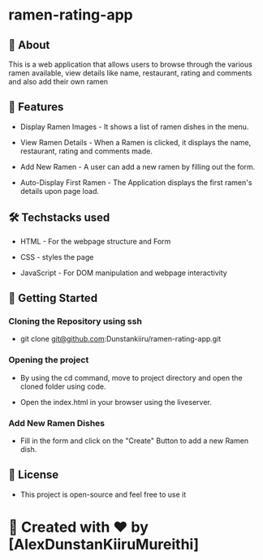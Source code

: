 # ramen-rating-app

## 📌 About
This is a web application that allows users to browse through the various ramen available, view details like name, restaurant, rating and comments and also add their own ramen

## 📜 Features

- Display Ramen Images - It shows a list of ramen dishes in the menu.  

- View Ramen Details - When a Ramen is clicked, it displays the name, restaurant, rating and comments made.

- Add New Ramen -  A user can add a new ramen by filling out the form.

- Auto-Display First Ramen - The Application displays the first ramen's details upon page load.

## 🛠️  Techstacks used

- HTML - For the webpage structure and Form

- CSS - styles the page

- JavaScript - For DOM manipulation and webpage interactivity

## 🚀 Getting Started

### Cloning the Repository using ssh

-   git clone git@github.com:Dunstankiiru/ramen-rating-app.git

### Opening the project

-   By using the cd command, move to project directory and open the cloned folder using code.

- Open the index.html in your browser using the liveserver.

### Add New Ramen Dishes

- Fill in the form and click on the "Create" Button to add a new Ramen dish.

## 📜 License

- This project is open-source and feel free to use it  

#  🎯 Created with ❤️ by [AlexDunstanKiiruMureithi]

